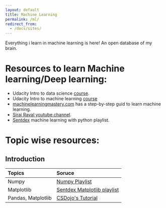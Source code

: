 ```yaml
---
layout: default
title: Machine Learning
permalink: /ml/
redirect_from:
  - /docs/sites/
---
```

Everything i learn in machine learning is here! An open database of my brain.

# Resources to learn Machine learning/Deep learning:

*  Udacity Intro to data science [course](https://in.udacity.com/course/intro-to-data-science--ud359).
*  Udacity Intro to machine learning [course](https://in.udacity.com/course/intro-to-machine-learning--ud120-india)
*  [machinelearningmastery.com](https://machinelearningmastery.com/start-here/) has a step-by-step guid to learn machine learning.
*  [Siraj Raval youtube channel](https://www.youtube.com/channel/UCWN3xxRkmTPmbKwht9FuE5A).
*  [Sentdex](https://www.youtube.com/playlist?list=PLQVvvaa0QuDfKTOs3Keq_kaG2P55YRn5v) machine learning with python playlist.

# Topic wise resources:
## Introduction
| Topics       | Soruce           |
|:-------------|:-----------------|
| Numpy         | [Numpy Playlist](https://www.youtube.com/watch?v=BrZ5OoYzfN8&index=3&list=PLxgDUj5eygKmlhteKFiXIIhdqmdD2TwVM) |
| Matplotlib    | [Sentdex Matplotlib playlist](https://www.youtube.com/watch?v=q7Bo_J8x_dw&list=PLQVvvaa0QuDfefDfXb9Yf0la1fPDKluPF) |
| Pandas, Matplotlib | [CSDojo's Tutorial](https://www.youtube.com/watch?v=a9UrKTVEeZA) |
